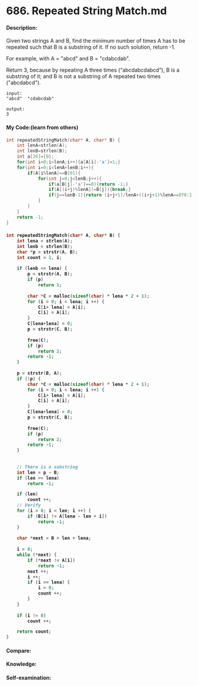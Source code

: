 <h1>686. Repeated String Match.md</h1>

<h4>Description:</h4>
Given two strings A and B, find the minimum number of times A has to be repeated such that B is a substring of it. If no such solution, return -1.

For example, with A = "abcd" and B = "cdabcdab".

Return 3, because by repeating A three times (“abcdabcdabcd”), B is a substring of it; and B is not a substring of A repeated two times ("abcdabcd").

```
input:
"abcd"  "cdabcdab"

output:
3
```

<h4>My Code:(learn from others)</h4>

```c
int repeatedStringMatch(char* A, char* B) {
    int lenA=strlen(A);
    int lenB=strlen(B);
    int a[26]={0};
    for(int i=0;i<lenA;i++){a[A[i]-'a']=1;}
    for(int i=0;i<lenA+lenB;i++){
        if(A[i%lenA]==B[0]){
            for(int j=0;j<lenB;j++){
                if(a[B[j]-'a']==0){return -1;}
                if(A[(i+j)%lenA]!=B[j]){break;}
                if(j==lenB-1){return (i+j+1)/lenA+((i+j+1)%lenA==0?0:1);}
            }     
        }
    }
    return -1;
}
```

<h4>

```c
int repeatedStringMatch(char* A, char* B) {
    int lena = strlen(A);
    int lenb = strlen(B);
    char *p = strstr(A, B);
    int count = 1, i;
    
    if (lenb <= lena) {
        p = strstr(A, B);
        if (p)
            return 1;
        
        char *C = malloc(sizeof(char) * lena * 2 + 1);
        for (i = 0; i < lena; i ++) {
            C[i+ lena] = A[i];
            C[i] = A[i];
        }
        C[lena+lena] = 0;
        p = strstr(C, B);
        
        free(C);
        if (p)
            return 2;
        return -1;
    }
    
    p = strstr(B, A);
    if (!p) {
        char *C = malloc(sizeof(char) * lena * 2 + 1);
        for (i = 0; i < lena; i ++) {
            C[i+ lena] = A[i];
            C[i] = A[i];
        }
        C[lena+lena] = 0;
        p = strstr(C, B);
        
        free(C);
        if (p)
            return 2;
        return -1;
    }
    
    
    // There is a substring
    int len = p - B;
    if (len >= lena)
        return -1;

    if (len)
        count ++;
    // Verify
    for (i = 0; i < len; i ++) {
        if (B[i] != A[lena - len + i])
            return -1;
    }
    
    char *next = B + len + lena;
    
    i = 0;
    while (*next) {
        if (*next != A[i])
            return -1;
        next ++;
        i ++;
        if (i == lena) {
            i = 0;
            count ++;
        }
    }
 
    if (i != 0)
        count ++;

    return count;
}
```

<h4>Compare:</h4>

<h4>Knowledge:</h4>

<h4>Self-examination:</h4>
